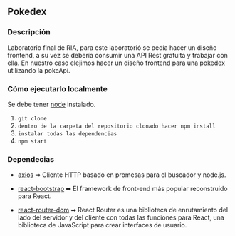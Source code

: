 ## Pokedex

### Descripción

Laboratorio final de RIA, para este laboratorió se pedía hacer un diseño frontend, a su vez se debería consumir una API Rest gratuita y trabajar con ella. En nuestro caso elejimos hacer un diseño frontend para una pokedex utilizando la pokeApi.

### Cómo ejecutarlo localmente

Se debe tener [node](https://nodejs.org/es/) instalado.

1. `git clone `
2. `dentro de la carpeta del repositorio clonado hacer npm install`
3. `instalar todas las dependencias`
4. `npm start`

### Dependecias

- [axios](https://github.com/axios/axios) ➡ Cliente HTTP basado en promesas para el buscador y node.js.

- [react-bootstrap](https://react-bootstrap.github.io/) ➡ El framework de front-end más popular reconstruido para React.

- [react-router-dom](https://reactrouter.com/) ➡ React Router es una biblioteca de enrutamiento del lado del servidor y del cliente con todas las funciones para React, una biblioteca de JavaScript para crear interfaces de usuario.
